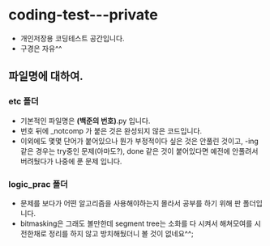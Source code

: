 # coding-test---private

-   개인저장용 코딩테스트 공간입니다.
-   구경은 자유^^

## 파일명에 대하여.

### etc 폴더

-   기본적인 파일명은 **(백준의 번호)**.py 입니다.
-   번호 뒤에 \_notcomp 가 붙은 것은 완성되지 않은 코드입니다.
-   이외에도 몇몇 단어가 붙어있으나 뭔가 부정적이다 싶은 것은 안풀린 것이고, -ing 같은 경우는 try중인 문제(아마도?), done 같은 것이 붙어있다면 예전에 안풀려서 버려뒀다가 나중에 푼 문제 입니다.

### logic_prac 폴더

-   문제를 보다가 어떤 알고리즘을 사용해야하는지 몰라서 공부를 하기 위해 판 폴더입니다.
-   bitmasking은 그래도 볼만한데 segment tree는 소화를 다 시켜서 해쳐모여를 시전한채로 정리를 하지 않고 방치해뒀더니 볼 것이 없네요^^;
